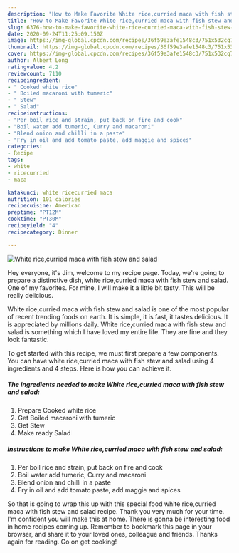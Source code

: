 ```yaml
---
description: "How to Make Favorite White rice,curried maca with fish stew and salad"
title: "How to Make Favorite White rice,curried maca with fish stew and salad"
slug: 6376-how-to-make-favorite-white-rice-curried-maca-with-fish-stew-and-salad
date: 2020-09-24T11:25:09.150Z
image: https://img-global.cpcdn.com/recipes/36f59e3afe1548c3/751x532cq70/white-ricecurried-maca-with-fish-stew-and-salad-recipe-main-photo.jpg
thumbnail: https://img-global.cpcdn.com/recipes/36f59e3afe1548c3/751x532cq70/white-ricecurried-maca-with-fish-stew-and-salad-recipe-main-photo.jpg
cover: https://img-global.cpcdn.com/recipes/36f59e3afe1548c3/751x532cq70/white-ricecurried-maca-with-fish-stew-and-salad-recipe-main-photo.jpg
author: Albert Long
ratingvalue: 4.2
reviewcount: 7110
recipeingredient:
- " Cooked white rice"
- " Boiled macaroni with tumeric"
- " Stew"
- " Salad"
recipeinstructions:
- "Per boil rice and strain, put back on fire and cook"
- "Boil water add tumeric, Curry and macaroni"
- "Blend onion and chilli in a paste"
- "Fry in oil and add tomato paste, add maggie and spices"
categories:
- Recipe
tags:
- white
- ricecurried
- maca

katakunci: white ricecurried maca 
nutrition: 101 calories
recipecuisine: American
preptime: "PT12M"
cooktime: "PT30M"
recipeyield: "4"
recipecategory: Dinner

---
```



![White rice,curried maca with fish stew and salad](https://img-global.cpcdn.com/recipes/36f59e3afe1548c3/751x532cq70/white-ricecurried-maca-with-fish-stew-and-salad-recipe-main-photo.jpg)

Hey everyone, it's Jim, welcome to my recipe page. Today, we're going to prepare a distinctive dish, white rice,curried maca with fish stew and salad. One of my favorites. For mine, I will make it a little bit tasty. This will be really delicious.

White rice,curried maca with fish stew and salad is one of the most popular of recent trending foods on earth. It is simple, it is fast, it tastes delicious. It is appreciated by millions daily. White rice,curried maca with fish stew and salad is something which I have loved my entire life. They are fine and they look fantastic.




To get started with this recipe, we must first prepare a few components. You can have white rice,curried maca with fish stew and salad using 4 ingredients and 4 steps. Here is how you can achieve it.

<!--inarticleads1-->

##### The ingredients needed to make White rice,curried maca with fish stew and salad:

1. Prepare  Cooked white rice
1. Get  Boiled macaroni with tumeric
1. Get  Stew
1. Make ready  Salad




<!--inarticleads2-->

##### Instructions to make White rice,curried maca with fish stew and salad:

1. Per boil rice and strain, put back on fire and cook
1. Boil water add tumeric, Curry and macaroni
1. Blend onion and chilli in a paste
1. Fry in oil and add tomato paste, add maggie and spices




So that is going to wrap this up with this special food white rice,curried maca with fish stew and salad recipe. Thank you very much for your time. I'm confident you will make this at home. There is gonna be interesting food in home recipes coming up. Remember to bookmark this page in your browser, and share it to your loved ones, colleague and friends. Thanks again for reading. Go on get cooking!
